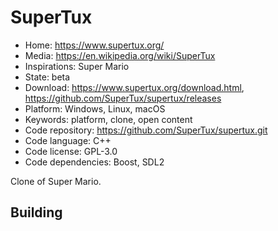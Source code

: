 # SuperTux

- Home: https://www.supertux.org/
- Media: https://en.wikipedia.org/wiki/SuperTux
- Inspirations: Super Mario
- State: beta
- Download: https://www.supertux.org/download.html, https://github.com/SuperTux/supertux/releases
- Platform: Windows, Linux, macOS
- Keywords: platform, clone, open content
- Code repository: https://github.com/SuperTux/supertux.git
- Code language: C++
- Code license: GPL-3.0
- Code dependencies: Boost, SDL2

Clone of Super Mario.

## Building
